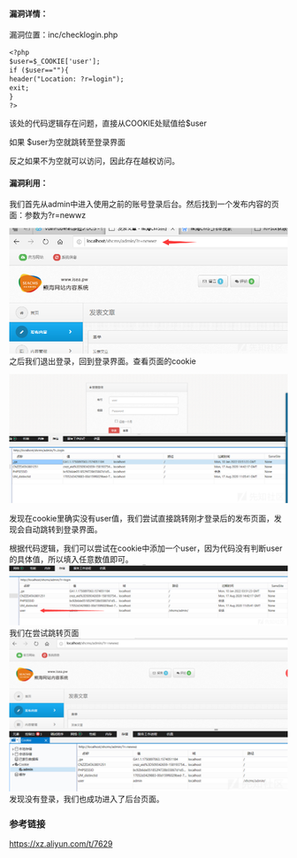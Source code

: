 #### 漏洞详情： ####

漏洞位置：inc/checklogin.php

    <?php
    $user=$_COOKIE['user'];
    if ($user==""){
    header("Location: ?r=login");
    exit;   
    }
    ?>

该处的代码逻辑存在问题，直接从COOKIE处赋值给$user

如果 $user为空就跳转至登录界面

反之如果不为空就可以访问，因此存在越权访问。

#### 漏洞利用： ####

我们首先从admin中进入使用之前的账号登录后台。然后找到一个发布内容的页面：参数为?r=newwz

![](越权/20200417210934-af0398c8-80ac-1.png)
之后我们退出登录，回到登录界面。查看页面的cookie

![](越权/20200417210901-9aef1ccc-80ac-1.png)

发现在cookie里确实没有user值，我们尝试直接跳转刚才登录后的发布页面，发现会自动跳转到登录界面。

根据代码逻辑，我们可以尝试在cookie中添加一个user，因为代码没有判断user的具体值，所以填入任意数值即可。
![](越权/20200417210825-85b55ac4-80ac-1.png)
我们在尝试跳转页面
![](越权/20200417210755-739cb364-80ac-1.png)
发现没有登录，我们也成功进入了后台页面。

### 参考链接 ###
https://xz.aliyun.com/t/7629